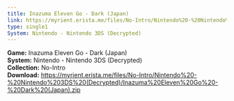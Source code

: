 ```yaml
---
title: Inazuma Eleven Go - Dark (Japan)
link: https://myrient.erista.me/files/No-Intro/Nintendo%20-%20Nintendo%203DS%20(Decrypted)/Inazuma%20Eleven%20Go%20-%20Dark%20(Japan).zip
type: single1
System: Nintendo - Nintendo 3DS (Decrypted)
---
```

<b>Game:</b> Inazuma Eleven Go - Dark (Japan)<br>
<b>System:</b> Nintendo - Nintendo 3DS (Decrypted)<br>
<b>Collection:</b> No-Intro<br>
<b>Download:</b> https://myrient.erista.me/files/No-Intro/Nintendo%20-%20Nintendo%203DS%20(Decrypted)/Inazuma%20Eleven%20Go%20-%20Dark%20(Japan).zip